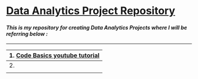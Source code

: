 # [ Data Analytics Project Repository](https://github.com/K-Tripathi/DataAnalyticsProjects/ "Komal's Data Analytics Project Repository")

#### *This is my repository for creating Data Analytics Projects where I will be referring below :*

------------

| 1. [Code Basics youtube tutorial][#codeBasics]  |
| ------------ |
|2.   |
|   |




[#codeBasics]: https://www.youtube.com/watch?v=_eAl7vuVu3U "Code Basics youtube tutorial"

